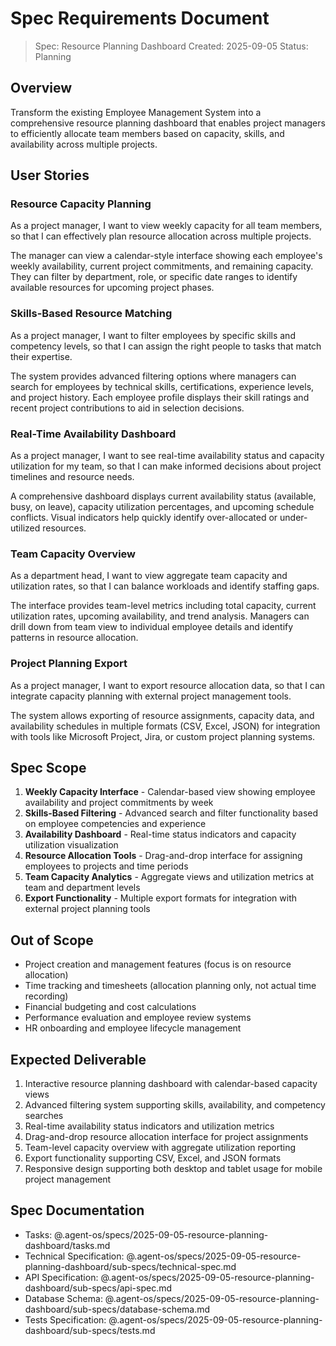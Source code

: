 # Spec Requirements Document

> Spec: Resource Planning Dashboard
> Created: 2025-09-05
> Status: Planning

## Overview

Transform the existing Employee Management System into a comprehensive resource planning dashboard that enables project managers to efficiently allocate team members based on capacity, skills, and availability across multiple projects.

## User Stories

### Resource Capacity Planning
As a project manager, I want to view weekly capacity for all team members, so that I can effectively plan resource allocation across multiple projects.

The manager can view a calendar-style interface showing each employee's weekly availability, current project commitments, and remaining capacity. They can filter by department, role, or specific date ranges to identify available resources for upcoming project phases.

### Skills-Based Resource Matching
As a project manager, I want to filter employees by specific skills and competency levels, so that I can assign the right people to tasks that match their expertise.

The system provides advanced filtering options where managers can search for employees by technical skills, certifications, experience levels, and project history. Each employee profile displays their skill ratings and recent project contributions to aid in selection decisions.

### Real-Time Availability Dashboard
As a project manager, I want to see real-time availability status and capacity utilization for my team, so that I can make informed decisions about project timelines and resource needs.

A comprehensive dashboard displays current availability status (available, busy, on leave), capacity utilization percentages, and upcoming schedule conflicts. Visual indicators help quickly identify over-allocated or under-utilized resources.

### Team Capacity Overview
As a department head, I want to view aggregate team capacity and utilization rates, so that I can balance workloads and identify staffing gaps.

The interface provides team-level metrics including total capacity, current utilization rates, upcoming availability, and trend analysis. Managers can drill down from team view to individual employee details and identify patterns in resource allocation.

### Project Planning Export
As a project manager, I want to export resource allocation data, so that I can integrate capacity planning with external project management tools.

The system allows exporting of resource assignments, capacity data, and availability schedules in multiple formats (CSV, Excel, JSON) for integration with tools like Microsoft Project, Jira, or custom project planning systems.

## Spec Scope

1. **Weekly Capacity Interface** - Calendar-based view showing employee availability and project commitments by week
2. **Skills-Based Filtering** - Advanced search and filter functionality based on employee competencies and experience
3. **Availability Dashboard** - Real-time status indicators and capacity utilization visualization
4. **Resource Allocation Tools** - Drag-and-drop interface for assigning employees to projects and time periods
5. **Team Capacity Analytics** - Aggregate views and utilization metrics at team and department levels
6. **Export Functionality** - Multiple export formats for integration with external project planning tools

## Out of Scope

- Project creation and management features (focus is on resource allocation)
- Time tracking and timesheets (allocation planning only, not actual time recording)
- Financial budgeting and cost calculations
- Performance evaluation and employee review systems
- HR onboarding and employee lifecycle management

## Expected Deliverable

1. Interactive resource planning dashboard with calendar-based capacity views
2. Advanced filtering system supporting skills, availability, and competency searches
3. Real-time availability status indicators and utilization metrics
4. Drag-and-drop resource allocation interface for project assignments
5. Team-level capacity overview with aggregate utilization reporting
6. Export functionality supporting CSV, Excel, and JSON formats
7. Responsive design supporting both desktop and tablet usage for mobile project management

## Spec Documentation

- Tasks: @.agent-os/specs/2025-09-05-resource-planning-dashboard/tasks.md
- Technical Specification: @.agent-os/specs/2025-09-05-resource-planning-dashboard/sub-specs/technical-spec.md
- API Specification: @.agent-os/specs/2025-09-05-resource-planning-dashboard/sub-specs/api-spec.md
- Database Schema: @.agent-os/specs/2025-09-05-resource-planning-dashboard/sub-specs/database-schema.md
- Tests Specification: @.agent-os/specs/2025-09-05-resource-planning-dashboard/sub-specs/tests.md